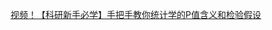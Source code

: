 [视频！【科研新手必学】手把手教你统计学的P值含义和检验假设](https://www.bilibili.com/video/BV1ha4y1v7yi/?spm_id_from=333.337.search-card.all.click&vd_source=ce2c265fe654b727a504cf64875b6105)
